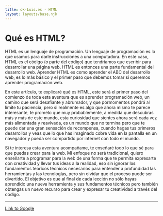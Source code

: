```yaml
---
title: ok-Luis.es - HTML
layout: layouts/base.njk
---
```


# Qué es HTML?

HTML es un lenguaje de programación. Un lenguaje de programación es lo que
usamos para darle instrucciones a una computadora. En este caso, HTML es el
código (o parte del código) que tendríamos que escribir para desarrollar una
página web. HTML es entonces una parte fundamental del desarrollo web. Aprender
HTML es como aprender el ABC del desarrollo web, es lo más básico y el primer
paso que debemos tomar si queremos aprender programación web.

En este artículo, te explicaré qué es HTML, este será el primer paso del
comienzo de toda esta aventura que es aprender programación web, un camino que
será desafiante y abrumador, y que pormomentos pondrá al límite tu paciencia,
pero si realmente es algo que ahora mismo te parece interesante, te prometo que
muy probablemente, a medida que descubras más y más de este mundo, esta
curiosidad que sientes ahora será cada vez más alimentada y reavivada, es un
mundo que no termina pero que te puede dar una gran sensación de recompensa,
cuando hagas tus primeros desarrollos y veas que lo que has imaginado cobre vida
en la pantalla en un navegador y pueda ser compartido por internet con todo el
mundo.

Si te interesa esta aventura acompañame, te enseñaré todo lo que sé para que
puedas crear para la web. Mi enfoque no será tradicional, quiero enseñarte a
programar para la web de una forma que te permita expresarte con creatividad y
llevar tus ideas a la realidad, eso sin ignorar los fundamentos teorícos
técnicos necesarios para entender a profundidad las herramientas y las
tecnologías, pero sin olvidar que el proceso puede ser divertido. El objetivo
es que al final de cada lección no sólo hayas aprendido una nueva herramienta
y sus fundamentos técnicos pero también obtengas un nuevo recurso para crear y
expresar tu creatividad a través del código.

---

[Link to Google](https://www.google.com)
